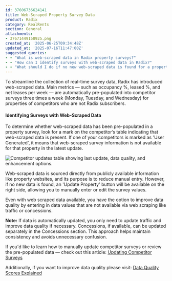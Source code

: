 ```yaml
---
id: 37606736624141
title: Web-Scraped Property Survey Data
product: Radix
category: RealRents
section: General
attachments:
- 37671449158925.png
created_at: '2025-06-25T09:34:48Z'
updated_at: '2025-07-16T11:47:00Z'
suggested_queries:
- - "What is web-scraped data in Radix property surveys?"
- - "How can I identify surveys with web-scraped data in Radix?"
- - "What should I do if no new web-scraped data is found for a property?"
---
```

To streamline the collection of real-time survey data, Radix has introduced web-scraped data. Main metrics — such as occupancy %, leased %, and net leases per week — are automatically pre-populated into competitor surveys three times a week (Monday, Tuesday, and Wednesday) for properties of competitors who are not Radix subscribers.

#### Identifying Surveys with Web-Scraped Data

To determine whether web-scraped data has been pre-populated in a property survey, look for a mark on the competitor’s table indicating that web-scraped data is present. If one of your competitors is marked as 'User Generated', it means that web-scraped survey information is not available for that property in the latest update.

![Competitor updates table showing last update, data quality, and enhancement options.](attachments/37671449158925.png)

Web-scraped data is sourced directly from publicly available information like property websites, and its purpose is to reduce manual entry. However, if no new data is found, an 'Update Property' button will be available on the right side, allowing you to manually enter or edit the survey values.

Even with web scraped data available, you have the option to improve data quality by entering in data values that are not available via web scraping like traffic or concessions.

**Note:** If data is automatically updated, you only need to update traffic and improve data quality if necessary. Concessions, if available, can be updated separately in the Concessions section. This approach helps maintain consistency and avoids unnecessary confusion.

If you'd like to learn how to manually update competitor surveys or review the pre-populated data — check out this article: [Updating Competitor Surveys](https://help.radix.com/hc/en-us/articles/37874525132941)

Additionally, if you want to improve data quality please visit: [Data Quality Scores Explained](https://help.radix.com/hc/en-us/articles/28429466699533)